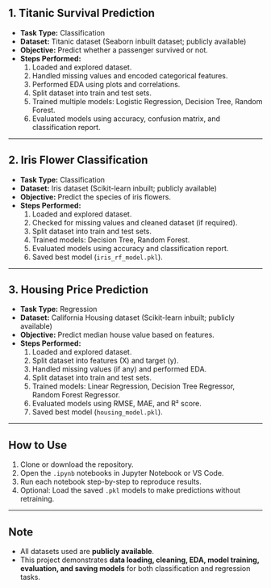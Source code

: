 ## **1. Titanic Survival Prediction**
- **Task Type:** Classification  
- **Dataset:** Titanic dataset (Seaborn inbuilt dataset; publicly available)  
- **Objective:** Predict whether a passenger survived or not.  
- **Steps Performed:**
  1. Loaded and explored dataset.
  2. Handled missing values and encoded categorical features.
  3. Performed EDA using plots and correlations.
  4. Split dataset into train and test sets.
  5. Trained multiple models: Logistic Regression, Decision Tree, Random Forest.
  6. Evaluated models using accuracy, confusion matrix, and classification report.

---

## **2. Iris Flower Classification**
- **Task Type:** Classification  
- **Dataset:** Iris dataset (Scikit-learn inbuilt; publicly available)  
- **Objective:** Predict the species of iris flowers.  
- **Steps Performed:**
  1. Loaded and explored dataset.
  2. Checked for missing values and cleaned dataset (if required).
  3. Split dataset into train and test sets.
  4. Trained models: Decision Tree, Random Forest.
  5. Evaluated models using accuracy and classification report.
  6. Saved best model (`iris_rf_model.pkl`).

---

## **3. Housing Price Prediction**
- **Task Type:** Regression  
- **Dataset:** California Housing dataset (Scikit-learn inbuilt; publicly available)  
- **Objective:** Predict median house value based on features.  
- **Steps Performed:**
  1. Loaded and explored dataset.
  2. Split dataset into features (X) and target (y).
  3. Handled missing values (if any) and performed EDA.
  4. Split dataset into train and test sets.
  5. Trained models: Linear Regression, Decision Tree Regressor, Random Forest Regressor.
  6. Evaluated models using RMSE, MAE, and R² score.
  7. Saved best model (`housing_model.pkl`).

---

## **How to Use**
1. Clone or download the repository.  
2. Open the `.ipynb` notebooks in Jupyter Notebook or VS Code.  
3. Run each notebook step-by-step to reproduce results.  
4. Optional: Load the saved `.pkl` models to make predictions without retraining.

---

## **Note**
- All datasets used are **publicly available**.  
- This project demonstrates **data loading, cleaning, EDA, model training, evaluation, and saving models** for both classification and regression tasks.

